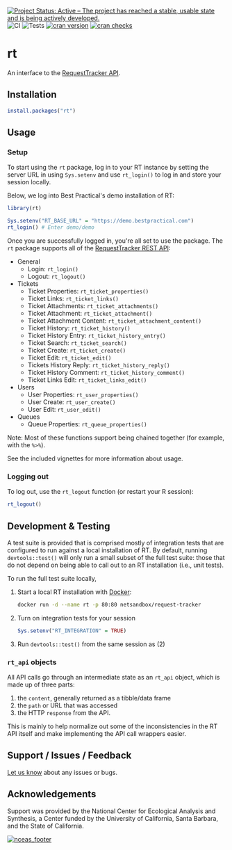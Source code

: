 [![Project Status: Active – The project has reached a stable, usable state and is being actively developed.](https://www.repostatus.org/badges/latest/active.svg)](https://www.repostatus.org/#active)
![CI](https://github.com/NCEAS/rt/workflows/CI/badge.svg)
![Tests](https://github.com/NCEAS/rt/workflows/Tests/badge.svg)
[![cran version](https://www.r-pkg.org/badges/version/rt)](https://cran.r-project.org/package=rt)
[![cran checks](https://cranchecks.info/badges/worst/rt)](https://cranchecks.info/pkgs/rt)

# rt

An interface to the [RequestTracker API](https://rt-wiki.bestpractical.com/wiki/REST).

## Installation

```r
install.packages("rt")
```

## Usage

### Setup

To start using the `rt` package, log in to your RT instance by setting the server URL in using `Sys.setenv` and use `rt_login()` to log in and store your session locally.

Below, we log into Best Practical's demo installation of RT:

```r
library(rt)

Sys.setenv("RT_BASE_URL" = "https://demo.bestpractical.com")
rt_login() # Enter demo/demo
```

Once you are successfully logged in, you're all set to use the package.
The `rt` package supports all of the [RequestTracker REST API](https://rt-wiki.bestpractical.com/wiki/REST):

- General
  - Login: `rt_login()`
  - Logout: `rt_logout()`
- Tickets
  - Ticket Properties: `rt_ticket_properties()`
  - Ticket Links: `rt_ticket_links()`
  - Ticket Attachments: `rt_ticket_attachments()`
  - Ticket Attachment: `rt_ticket_attachment()`
  - Ticket Attachment Content: `rt_ticket_attachment_content()`
  - Ticket History: `rt_ticket_history()`
  - Ticket History Entry: `rt_ticket_history_entry()`
  - Ticket Search: `rt_ticket_search()`
  - Ticket Create: `rt_ticket_create()`
  - Ticket Edit: `rt_ticket_edit()`
  - Tickets History Reply: `rt_ticket_history_reply()`
  - Ticket History Comment: `rt_ticket_history_comment()`
  - Ticket Links Edit: `rt_ticket_links_edit()`
- Users
  - User Properties: `rt_user_properties()`
  - User Create: `rt_user_create()`
  - User Edit: `rt_user_edit()`
- Queues
  - Queue Properties: `rt_queue_properties()`

Note: Most of these functions support being chained together (for example, with the `%>%`).

See the included vignettes for more information about usage.

### Logging out

To log out, use the `rt_logout` function (or restart your R session):

```r
rt_logout()
```

## Development & Testing

A test suite is provided that is comprised mostly of integration tests that are configured to run against a local installation of RT.
By default, running `devtools::test()` will only run a small subset of the full test suite: those that do not depend on being able to call out to an RT installation (i.e., unit tests).

To run the full test suite locally,

1. Start a local RT installation with [Docker](https://www.docker.com/):

    ```sh
    docker run -d --name rt -p 80:80 netsandbox/request-tracker
    ```

2. Turn on integration tests for your session

    ```r
    Sys.setenv("RT_INTEGRATION" = TRUE)
    ```

3. Run `devtools::test()` from the same session as (2)

### `rt_api` objects

All API calls go through an intermediate state as an `rt_api` object, which is made up of three parts:

1. the `content`, generally returned as a tibble/data frame
2. the `path` or URL that was accessed
3. the HTTP `response` from the API.

This is mainly to help normalize out some of the inconsistencies in the RT API itself and make implementing the API call wrappers easier.

## Support / Issues / Feedback

[Let us know](https://github.com/NCEAS/rt/issues) about any issues or bugs.

## Acknowledgements

Support was provided by the National Center for Ecological Analysis and Synthesis, a Center funded by the University of California, Santa Barbara, and the State of California.

[![nceas_footer](https://www.nceas.ucsb.edu/files/newLogo_0.png)](https://www.nceas.ucsb.edu)

